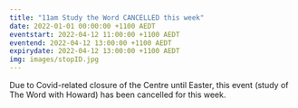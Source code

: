 ```yaml
---
title: "11am Study the Word CANCELLED this week"
date: 2022-01-01 00:00:00 +1100 AEDT
eventstart: 2022-04-12 11:00:00 +1100 AEDT
eventend: 2022-04-12 13:00:00 +1100 AEDT
expirydate: 2022-04-12 13:00:00 +1100 AEDT
img: images/stopID.jpg
---
```


Due to Covid-related closure of the Centre until Easter, this event (study of The Word with Howard) has been cancelled for this week.
